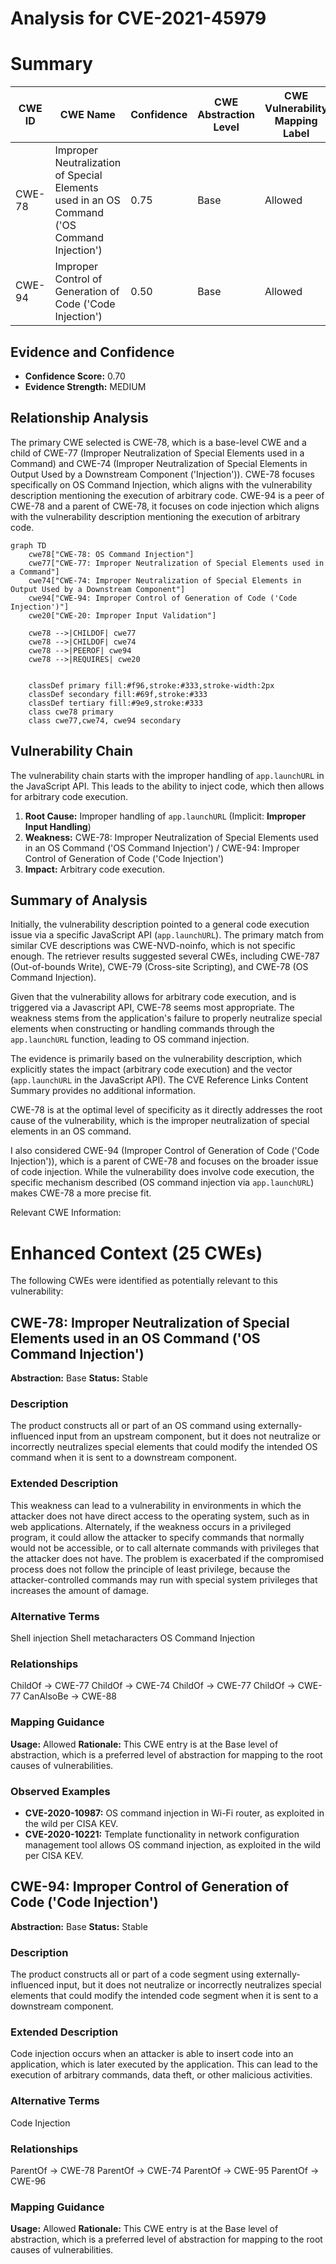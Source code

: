 # Analysis for CVE-2021-45979

# Summary
| CWE ID | CWE Name | Confidence | CWE Abstraction Level | CWE Vulnerability Mapping Label | CWE-Vulnerability Mapping Notes |
|---|---|---|---|---|---|
| CWE-78 | Improper Neutralization of Special Elements used in an OS Command ('OS Command Injection') | 0.75 | Base | Allowed | Primary CWE |
| CWE-94 | Improper Control of Generation of Code ('Code Injection') | 0.50 | Base | Allowed | Secondary CWE |

## Evidence and Confidence

*   **Confidence Score:** 0.70
*   **Evidence Strength:** MEDIUM

## Relationship Analysis
The primary CWE selected is CWE-78, which is a base-level CWE and a child of CWE-77 (Improper Neutralization of Special Elements used in a Command) and CWE-74 (Improper Neutralization of Special Elements in Output Used by a Downstream Component ('Injection')). CWE-78 focuses specifically on OS Command Injection, which aligns with the vulnerability description mentioning the execution of arbitrary code. CWE-94 is a peer of CWE-78 and a parent of CWE-78, it focuses on code injection which aligns with the vulnerability description mentioning the execution of arbitrary code.

```mermaid
graph TD
    cwe78["CWE-78: OS Command Injection"]
    cwe77["CWE-77: Improper Neutralization of Special Elements used in a Command"]
    cwe74["CWE-74: Improper Neutralization of Special Elements in Output Used by a Downstream Component"]
    cwe94["CWE-94: Improper Control of Generation of Code ('Code Injection')"]
    cwe20["CWE-20: Improper Input Validation"]
    
    cwe78 -->|CHILDOF| cwe77
    cwe78 -->|CHILDOF| cwe74
    cwe78 -->|PEEROF| cwe94
    cwe78 -->|REQUIRES| cwe20
    

    classDef primary fill:#f96,stroke:#333,stroke-width:2px
    classDef secondary fill:#69f,stroke:#333
    classDef tertiary fill:#9e9,stroke:#333
    class cwe78 primary
    class cwe77,cwe74, cwe94 secondary
```

## Vulnerability Chain
The vulnerability chain starts with the improper handling of `app.launchURL` in the JavaScript API. This leads to the ability to inject code, which then allows for arbitrary code execution.

1.  **Root Cause:** Improper handling of `app.launchURL` (Implicit: **Improper Input Handling**)
2.  **Weakness:** CWE-78: Improper Neutralization of Special Elements used in an OS Command ('OS Command Injection') / CWE-94: Improper Control of Generation of Code ('Code Injection')
3.  **Impact:** Arbitrary code execution.

## Summary of Analysis
Initially, the vulnerability description pointed to a general code execution issue via a specific JavaScript API (`app.launchURL`). The primary match from similar CVE descriptions was CWE-NVD-noinfo, which is not specific enough. The retriever results suggested several CWEs, including CWE-787 (Out-of-bounds Write), CWE-79 (Cross-site Scripting), and CWE-78 (OS Command Injection).

Given that the vulnerability allows for arbitrary code execution, and is triggered via a Javascript API, CWE-78 seems most appropriate. The weakness stems from the application's failure to properly neutralize special elements when constructing or handling commands through the `app.launchURL` function, leading to OS command injection.

The evidence is primarily based on the vulnerability description, which explicitly states the impact (arbitrary code execution) and the vector (`app.launchURL` in the JavaScript API). The CVE Reference Links Content Summary provides no additional information.

CWE-78 is at the optimal level of specificity as it directly addresses the root cause of the vulnerability, which is the improper neutralization of special elements in an OS command.

I also considered CWE-94 (Improper Control of Generation of Code ('Code Injection')), which is a parent of CWE-78 and focuses on the broader issue of code injection. While the vulnerability does involve code execution, the specific mechanism described (OS command injection via `app.launchURL`) makes CWE-78 a more precise fit.

Relevant CWE Information:
# Enhanced Context (25 CWEs)
The following CWEs were identified as potentially relevant to this vulnerability:

## CWE-78: Improper Neutralization of Special Elements used in an OS Command ('OS Command Injection')
**Abstraction:** Base
**Status:** Stable

### Description
The product constructs all or part of an OS command using externally-influenced input from an upstream component, but it does not neutralize or incorrectly neutralizes special elements that could modify the intended OS command when it is sent to a downstream component.

### Extended Description
This weakness can lead to a vulnerability in environments in which the attacker does not have direct access to the operating system, such as in web applications. Alternately, if the weakness occurs in a privileged program, it could allow the attacker to specify commands that normally would not be accessible, or to call alternate commands with privileges that the attacker does not have. The problem is exacerbated if the compromised process does not follow the principle of least privilege, because the attacker-controlled commands may run with special system privileges that increases the amount of damage.

### Alternative Terms
Shell injection
Shell metacharacters
OS Command Injection

### Relationships
ChildOf -> CWE-77
ChildOf -> CWE-74
ChildOf -> CWE-77
ChildOf -> CWE-77
CanAlsoBe -> CWE-88

### Mapping Guidance
**Usage:** Allowed
**Rationale:** This CWE entry is at the Base level of abstraction, which is a preferred level of abstraction for mapping to the root causes of vulnerabilities.

### Observed Examples
- **CVE-2020-10987:** OS command injection in Wi-Fi router, as exploited in the wild per CISA KEV.
- **CVE-2020-10221:** Template functionality in network configuration management tool allows OS command injection, as exploited in the wild per CISA KEV.

## CWE-94: Improper Control of Generation of Code ('Code Injection')
**Abstraction:** Base
**Status:** Stable

### Description
The product constructs all or part of a code segment using externally-influenced input, but it does not neutralize or incorrectly neutralizes special elements that could modify the intended code segment when it is sent to a downstream component.

### Extended Description

Code injection occurs when an attacker is able to insert code into an application, which is later executed by the application. This can lead to the execution of arbitrary commands, data theft, or other malicious activities.

### Alternative Terms
Code Injection

### Relationships
ParentOf -> CWE-78
ParentOf -> CWE-74
ParentOf -> CWE-95
ParentOf -> CWE-96

### Mapping Guidance
**Usage:** Allowed
**Rationale:** This CWE entry is at the Base level of abstraction, which is a preferred level of abstraction for mapping to the root causes of vulnerabilities.